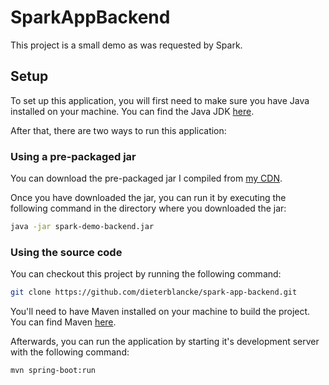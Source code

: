 # SparkAppBackend

This project is a small demo as was requested by Spark.

## Setup
To set up this application, you will first need to make sure you have Java installed on your machine. You can find the Java JDK [here](https://www.oracle.com/java/technologies/downloads/).

After that, there are two ways to run this application:

### Using a pre-packaged jar
You can download the pre-packaged jar I compiled from [my CDN](https://storage-api.endoy.dev/static-data/spark-demo-backend.jar).

Once you have downloaded the jar, you can run it by executing the following command in the directory where you downloaded the jar:
```bash
java -jar spark-demo-backend.jar
```

### Using the source code
You can checkout this project by running the following command:
```bash
git clone https://github.com/dieterblancke/spark-app-backend.git
```

You'll need to have Maven installed on your machine to build the project. You can find Maven [here](https://maven.apache.org/download.cgi).

Afterwards, you can run the application by starting it's development server with the following command:
```bash
mvn spring-boot:run
```